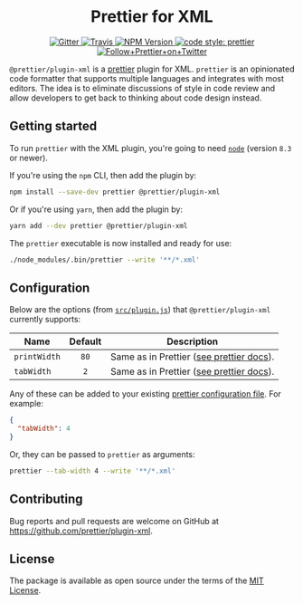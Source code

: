 <h1 align="center">Prettier for XML</h1>

<p align="center">
  <a href="https://gitter.im/jlongster/prettier">
    <img alt="Gitter" src="https://img.shields.io/gitter/room/jlongster/prettier.svg?style=flat-square">
  </a>
  <a href="https://travis-ci.org/prettier/plugin-xml">
    <img alt="Travis" src="https://img.shields.io/travis/prettier/plugin-xml/master.svg?style=flat-square">
  </a>
  <a href="https://www.npmjs.com/package/@prettier/plugin-xml">
    <img alt="NPM Version" src="https://img.shields.io/npm/v/@prettier/plugin-xml.svg?style=flat-square">
  </a>
  <a href="#badge">
    <img alt="code style: prettier" src="https://img.shields.io/badge/code_style-prettier-ff69b4.svg?style=flat-square">
  </a>
  <a href="https://twitter.com/PrettierCode">
    <img alt="Follow+Prettier+on+Twitter" src="https://img.shields.io/twitter/follow/prettiercode.svg?label=follow+prettier&style=flat-square">
  </a>
</p>

`@prettier/plugin-xml` is a [prettier](https://prettier.io/) plugin for XML. `prettier` is an opinionated code formatter that supports multiple languages and integrates with most editors. The idea is to eliminate discussions of style in code review and allow developers to get back to thinking about code design instead.

## Getting started

To run `prettier` with the XML plugin, you're going to need [`node`](https://nodejs.org/en/download/) (version `8.3` or newer).

If you're using the `npm` CLI, then add the plugin by:

```bash
npm install --save-dev prettier @prettier/plugin-xml
```

Or if you're using `yarn`, then add the plugin by:

```bash
yarn add --dev prettier @prettier/plugin-xml
```

The `prettier` executable is now installed and ready for use:

```bash
./node_modules/.bin/prettier --write '**/*.xml'
```

## Configuration

Below are the options (from [`src/plugin.js`](src/plugin.js)) that `@prettier/plugin-xml` currently supports:

| Name         | Default | Description                                                                                      |
| ------------ | :-----: | ------------------------------------------------------------------------------------------------ |
| `printWidth` |  `80`   | Same as in Prettier ([see prettier docs](https://prettier.io/docs/en/options.html#print-width)). |
| `tabWidth`   |   `2`   | Same as in Prettier ([see prettier docs](https://prettier.io/docs/en/options.html#tab-width)).   |

Any of these can be added to your existing [prettier configuration
file](https://prettier.io/docs/en/configuration.html). For example:

```json
{
  "tabWidth": 4
}
```

Or, they can be passed to `prettier` as arguments:

```bash
prettier --tab-width 4 --write '**/*.xml'
```

## Contributing

Bug reports and pull requests are welcome on GitHub at https://github.com/prettier/plugin-xml.

## License

The package is available as open source under the terms of the [MIT License](https://opensource.org/licenses/MIT).
